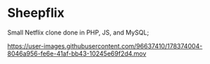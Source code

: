 # Sheepflix

Small Netflix clone done in PHP, JS, and MySQL; 




https://user-images.githubusercontent.com/96637410/178374004-8046a956-fe6e-41af-bb43-10245e69f2d4.mov

